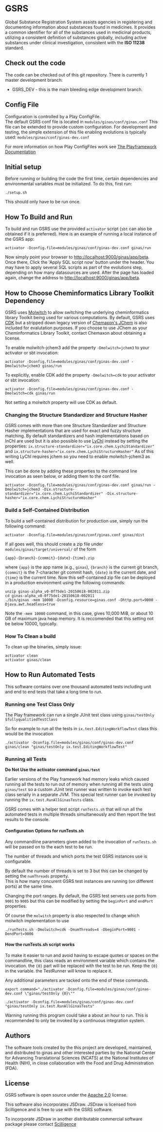 # GSRS

Global Substance Registration System assists agencies in 
registering and documenting information about substances 
found in medicines. It provides a 
common identifier for all of the substances 
used in medicinal products, utilizing a 
consistent definition of substances globally, 
including active substances under clinical 
investigation, consistent with the **ISO 11238** standard.

## Check out the code

The code can be checked out of this git repository. There is currently 1 master
development branch:
* GSRS_DEV - this is the main bleeding edge development branch.


## Config File
Configuration is controlled by a Play ConfigFile.  
The default GSRS conf file is located in 
`modules/ginas/conf/ginas.conf` 
This file can be extended to provide custom configuration. For development and testing,
the simple extension of this file enabling evolutions is typically used:
`modules/ginas/conf/ginas-dev.conf` 


For more information on how Play ConfigFiles work see [The Playframework Documentation](https://www.playframework.com/documentation/2.5.x/ConfigFile)

## Initial setup
Before running or building the code the first time, certain dependencies
and environmental variables must be initialized. To do this, first run:

```
./setup.sh
```

This should only have to be run once.

## How To Build and Run
To build and run GSRS use the provided
```activator``` script (```sbt``` can also be obtained if it is preferred). Here is an example of running a local instance
of the GSRS app:

```
activator -Dconfig.file=modules/ginas/conf/ginas-dev.conf ginas/run
```

Now simply point your browser to [http://localhost:9000/ginas/app/beta](http://localhost:9000/ginas/app/beta).
Once there, Click the 'Apply SQL script now' button under the header. You may 
have to apply several SQL scripts as part of the evolutions step, depending on
how many datasources are used. After the page has loaded again, change the 
address to [http://localhost:9000/ginas/app/beta](http://localhost:9000/ginas/app/beta).



## How to Choose Cheminformatics Library Toolkit Dependency
GSRS uses [Molwitch](https://github.com/ncats/molwitch) to allow switching the underlying 
cheminformatics library Toolkit being used for various computations.  By default, GSRS
uses [CDK](https://cdk.github.io/) but a stripped down legacy version of [Chemaxon's JChem](https://chemaxon.com/) is also 
included for evalutation purposes.  If you choose to use JChem as your Cheminformatics Library Toolkit, contact 
Chemaxon about obtaining a license.

To enable molwitch-jchem3 add the property `-Dmolwitch=jchem3` to your activator or sbt invocation:

```
activator -Dconfig.file=modules/ginas/conf/ginas-dev.conf -Dmolwitch=jchem3 ginas/run
```

To explicitly, enable CDK add the property `-Dmolwitch=cdk` to your activator or sbt invocation:

```
activator -Dconfig.file=modules/ginas/conf/ginas-dev.conf -Dmolwitch=cdk ginas/run
```
Not setting a molwitch property will use CDK as default.


### Changing the Structure Standardizer and Structure Hasher
GSRS comes with more than one Structure Standardizer and Structure Hasher implementations that are used
for exact and fuzzy structure matching.  By default standardizers and hash implementations based on InChI are used
but it is also possible to use  [LyChI](https://github.com/ncats/lychi) instead by setting
the properties:   `ix.structure-standardizer="ix.core.chem.LychiStandardizer"` and  `ix.structure-hasher="ix.core.chem.LychiStructureHasher"`
As of this writing LyChI requires jchem so you need to enable molwitch-jchem3 as well.

This can be done by adding these properties to the command line invocation as seen below, or adding them to the conf file.

```
activator -Dconfig.file=modules/ginas/conf/ginas-dev.conf ginas/run -Dmolwitch=jchem3 -Dix.structure-standardizer="ix.core.chem.LychiStandardizer" -Dix.structure-hasher="ix.core.chem.LychiStructureHasher"
```

### Build a Self-Contained Distribution
To build a self-contained distribution for production use, simply run
the following command:

```
activator -Dconfig.file=modules/ginas/conf/ginas.conf ginas/dist
```

If all goes well, this should create a zip file under
```modules/ginas/target/universal/``` of the form

```
{app}-{branch}-{commit}-{date}-{time}.zip
```

where ```{app}``` is the app name (e.g., ```ginas```), ```{branch}``` is
the current git branch, ```{commit}``` is the 7-character git commit hash,
```{date}``` is the current date, and ```{time}``` is the current time.
Now this self-contained zip file can be deployed in a production environment
using the following commands:

```
unzip ginas-alpha_v0-0f75de1-20150618-002011.zip
cd ginas-alpha_v0-0f75de1-20150618-002011
./bin/ginas -mem 10000 -Dconfig.resource=ginas.conf -Dhttp.port=9000 -Djava.awt.headless=true
```

Note the `-mem 10000` command, in this case, gives 10,000 MiB, or about 10 GB of maximum 
java heap memory. It is reccomended that this setting not be below 10000, typically.


### How To Clean a build
To clean up the binaries, simply issue:

```
activator clean
activator ginas/clean
```


## How to Run Automated Tests
This software contains over one thousand automated tests including unit and end to end tests
that take a long time to run.


### Running one Test Class Only
The Play framework can run a single JUnit test class using `ginas/testOnly $fullyqualitiedTestClass`

So for example to run all the tests in `ix.test.EditingWorkflowTest` class this would be the invocation

```
./activator -Dconfig.file=modules/ginas/conf/ginas-dev.conf ginas/clean "ginas/testOnly ix.test.EditingWorkflowTest"
```


### Running all Tests

**Do Not Use the activator command `ginas/test`**

Earlier versions of the Play framework had memory leaks which caused running all the tests
to run out of memory when running all the tests using `ginas/test` so a custom JUnit test runner was written to invoke each test class serially
in a separate JVM.  This special test runner can be invoked by running the `ix.test.RunAllGinasTests`
class.

GSRS comes with a helper test script `runTests.sh` that will run all the automated tests in multiple threads
simultaneously and then report the test results to the console.  

#### Configuration Options for runTests.sh 
Any commandline parameters given added to the invocation of `runTests.sh` will be passed on to the each test to be run.

The number of threads and which ports the test GSRS instances use is configurable. 
 
By default the number of threads is set to 3 but this can be changed by setting the `numThreads` property.  
This is how many concurent GSRS test instances are running (on different ports) at the same time. 

Changing the port ranges.
By default, the GSRS test servers use ports from `9001` to `9005` but this 
can be modified by setting the `beginPort` and `endPort` properties.

Of course the `molwitch` property is also respected to change which molwitch implementation to use

```
./runTests.sh -Dmolwitch=cdk -DnumThreads=4 -DbeginPort=9001 -DendPort=9006
```

#### How the runTests.sh script works
To make it easier to run and avoid having to escape quotes or spaces on the commandline,
this class reads an environment variable which contains the invocation.  the `{0}` part
will be replaced with the test to be run.  Keep the `{0}` in the variable. the TestRunner will know
to replace it.

Any additional parameters are tacked onto the end of these commands.
```
export command="./activator -Dconfig.file=modules/ginas/conf/ginas-dev.conf \"ginas/testOnly {0}\""

./activator -Dconfig.file=modules/ginas/conf/ginas-dev.conf  "ginas/testOnly ix.test.RunAllGinasTests"

```

Warning running this program could take a about an hour to run.  This is recommended to only be invoked by a continuous integration system.


## Authors
The software tools created by the this project are developed, maintained, and distributed to ginas and other interested parties by the National Center for Advancing Translational Sciences (NCATS) at the National Institutes of Health (NIH), in close collaboration with the Food and Drug Administration (FDA). 

## License
GSRS software is open source under the [Apache 2.0](http://www.apache.org/licenses/LICENSE-2.0) license. 

This software also incorporates JSDraw.  JSDraw is licensed from Scilligence and is free to use with the GSRS software.
                                       
To incorporate JSDraw in another distributable commercial software package please contact [Scilligence](https://www.scilligence.com/web/)
                                       
